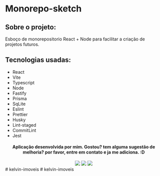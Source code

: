 # Monorepo-sketch

## Sobre o projeto:

Esboço de monorepositorio React + Node para facilitar a criação de projetos futuros.

## Tecnologias usadas:

- React 
- Vite
- Typescript
- Node
- Fastify
- Prisma 
- SqLite
- Eslint 
- Prettier
- Husky
- Lint-staged
- CommitLint 
- Jest

#### <div align="center">Aplicação desenvolvida por mim. Gostou? tem alguma sugestão de melhoria? por favor, entre em contato e ja me adiciona. :D

<div>

<div align="center"> 
  <a href="https://instagram.com/kelvinteixeira_" target="_blank"><img src="https://img.shields.io/badge/-Instagram-%23E4405F?style=for-the-badge&logo=instagram&logoColor=white" target="_blank"></a>
  <a href = "mailto:kelvin.teixeira.santos@gmail.com"><img src="https://img.shields.io/badge/-Gmail-%23333?style=for-the-badge&logo=gmail&logoColor=white" target="_blank"></a>
  <a href="https://www.linkedin.com/in/kelvin-teixeira-8707b41a8/" target="_blank"><img src="https://img.shields.io/badge/-LinkedIn-%230077B5?style=for-the-badge&logo=linkedin&logoColor=white" target="_blank"></a> 
  </div>
# kelvin-imoveis
# kelvin-imoveis
